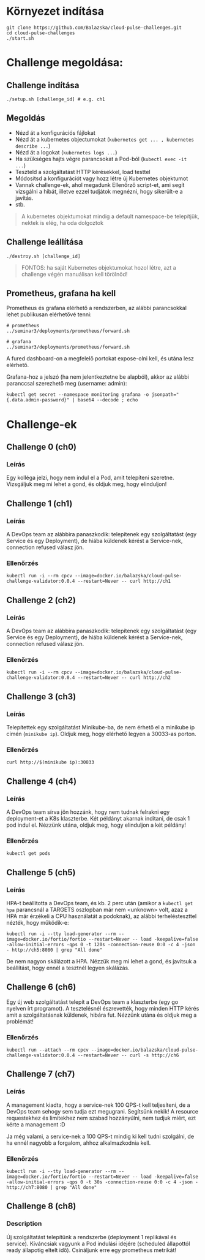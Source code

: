 # Környezet indítása
```
git clone https://github.com/Balazska/cloud-pulse-challenges.git
cd cloud-pulse-challenges
./start.sh
```

# Challenge megoldása:
## Challenge indítása
```
./setup.sh [challenge_id] # e.g. ch1
```

## Megoldás
* Nézd át a konfigurációs fájlokat
* Nézd át a kubernetes objectumokat (`kubernetes get ... , kubernetes describe ...`)
* Nézd át a logokat (`kubernetes logs ...`)
* Ha szükséges hajts végre parancsokat a Pod-ból (`kubectl exec -it ...`)
* Teszteld a szolgáltatást HTTP kérésekkel, load testtel
* Módosítsd a konfigurációt vagy hozz létre új Kubernetes objektumot
* Vannak challenge-ek, ahol megadunk Ellenőrző script-et, ami segít vizsgálni a hibát, illetve ezzel tudjátok megnézni, hogy sikerült-e a javítás.
* stb.

> A kubernetes objektumokat mindig a default namespace-be telepítjük, nektek is elég, ha oda dolgoztok

## Challenge leállítása
```
./destroy.sh [challenge_id]
```
> FONTOS: ha saját Kubernetes objektumokat hozol létre, azt a challenge végén manuálisan kell törölnöd!

## Prometheus, grafana ha kell
Prometheus és grafana elérhető a rendszerben, az alábbi parancsokkal lehet publikusan elérhetővé tenni:

```
# prometheus
../seminar3/deployments/prometheus/forward.sh
```

```
# grafana
../seminar3/deployments/prometheus/forward.sh
```

A fured dashboard-on a megfelelő portokat expose-olni kell, és utána lesz elérhető.

Grafana-hoz a jelszó (ha nem jelentkeztetne be alapból), akkor az alábbi paranccsal szerezhető meg (username: admin):
```
kubectl get secret --namespace monitoring grafana -o jsonpath="{.data.admin-password}" | base64 --decode ; echo
```


# Challenge-ek

## Challenge 0 (ch0)
### Leírás
Egy kolléga jelzi, hogy nem indul el a Pod, amit telepíteni szeretne. Vizsgáljuk meg mi lehet a gond, és oldjuk meg, hogy elinduljon!


## Challenge 1 (ch1)
### Leírás
A DevOps team az alábbira panaszkodik: telepítenek egy szolgáltatást (egy Service és egy Deployment), de hiába küldenek kérést a Service-nek, connection refused válasz jön.

### Ellenőrzés
```
kubectl run -i --rm cpcv --image=docker.io/balazska/cloud-pulse-challenge-validator:0.0.4 --restart=Never -- curl http://ch1
```

## Challenge 2 (ch2)
### Leírás
A DevOps team az alábbira panaszkodik: telepítenek egy szolgáltatást (egy Service és egy Deployment), de hiába küldenek kérést a Service-nek, connection refused válasz jön.

### Ellenőrzés
```
kubectl run -i --rm cpcv --image=docker.io/balazska/cloud-pulse-challenge-validator:0.0.4 --restart=Never -- curl http://ch2
```


## Challenge 3 (ch3)
### Leírás
Telepítettek egy szolgáltatást Minikube-ba, de nem érhető el a minikube ip címén (`minikube ip`). Oldjuk meg, hogy elérhető legyen a 30033-as porton.

### Ellenőrzés
```
curl http://$(minikube ip):30033
```

## Challenge 4 (ch4)
### Leírás
A DevOps team sírva jön hozzánk, hogy nem tudnak felrakni egy deployment-et a K8s klaszterbe. Két példányt akarnak indítani, de csak 1 pod indul el. Nézzünk utána, oldjuk meg, hogy elinduljon a két példány!

### Ellenőrzés
```
kubectl get pods
```

## Challenge 5 (ch5)
### Leírás
HPA-t beállította a DevOps team, és kb. 2 perc után (amikor a `kubectl get hpa` parancsnál a TARGETS oszlopban már nem \<unknown> volt, azaz a HPA már érzékeli a CPU használatát a podoknak), az alábbi terhelésteszttel nézték, hogy működik-e:
```
kubectl run -i --tty load-generator --rm --image=docker.io/fortio/fortio --restart=Never -- load -keepalive=false -allow-initial-errors -qps 0 -t 120s -connection-reuse 0:0 -c 4 -json - http://ch5:8080 | grep "All done"
```

De nem nagyon skálázott a HPA. Nézzük meg mi lehet a gond, és  javítsuk a beállítást, hogy ennél a tesztnél legyen skálázás.

## Challenge 6 (ch6)
Egy új web szolgáltatást telepít a DevOps team a klaszterbe (egy go nyelven írt programot). A tesztelésnél észrevették, hogy minden HTTP kérés amit a szolgáltatásnak küldenek, hibára fut. Nézzünk utána és oldjuk meg a problémát!

### Ellenőrzés
```
kubectl run --attach --rm cpcv --image=docker.io/balazska/cloud-pulse-challenge-validator:0.0.4 --restart=Never -- curl -s http://ch6
```

## Challenge 7 (ch7)
### Leírás
A management kiadta, hogy a service-nek 100 QPS-t kell teljesíteni, de a DevOps team sehogy sem tudja ezt megugrani. Segítsünk nekik!
A resource requestekhez és limitekhez nem szabad hozzányúlni, nem tudjuk miért, ezt kérte a management :D

Ja még valami, a service-nek a 100 QPS-t mindig ki kell tudni szolgálni, de ha ennél nagyobb a forgalom, ahhoz alkalmazkodnia kell. 

### Ellenőrzés
```
kubectl run -i --tty load-generator --rm --image=docker.io/fortio/fortio --restart=Never -- load -keepalive=false -allow-initial-errors -qps 0 -t 30s -connection-reuse 0:0 -c 4 -json - http://ch7:8080 | grep "All done"
```

## Challenge 8 (ch8)
### Description
Új szolgáltatást telepítünk a rendszerbe (deployment 1 replikával és service). Kíváncsiak vagyunk a Pod indulási idejére (scheduled állapottól ready állapotig eltelt idő).
Csináljunk erre egy prometheus metrikát!
